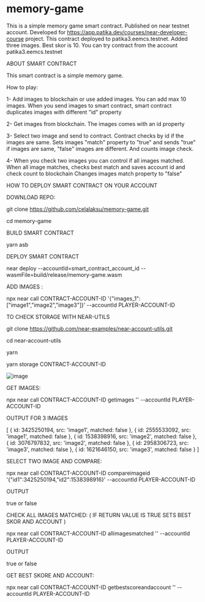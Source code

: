 # memory-game
This is a simple memory game smart contract. Published on near testnet account. Developed for https://app.patika.dev/courses/near-developer-course project.
This contract deployed to patika3.eemcs.testnet. Added three images. Best skor is 10. You can try contract from the account patika3.eemcs.testnet

ABOUT SMART CONTRACT 

This smart contract is a simple memory game.

How to play:

  1- Add images to blockchain or use added images. You can add max 10 images. 
    When you send images to smart contract, smart contract duplicates images with different "id" property

  2- Get images from blockchain. The images comes with an id property

  3- Select two image and send to contract. Contract checks by id if the images are same. Sets images "match" property to "true" and sends "true" if images are same,      "false" images are different. And counts image check.

  4- When you check two images you can control if all images matched. When all image matches, checks best match and saves account id and check count to blockchain
  Changes images match property to "false"

HOW TO DEPLOY SMART CONTRACT ON YOUR ACCOUNT

DOWNLOAD REPO:

git clone https://github.com/celalaksu/memory-game.git

cd memory-game
  
  BUILD SMART CONTRACT 

  yarn asb

DEPLOY SMART CONTRACT

near deploy --accountId=smart_contract_account_id --wasmFile=build/release/memory-game.wasm

ADD IMAGES :

npx near call CONTRACT-ACCOUNT-ID '{"images_1":["image1","image2","image3"]}' --accountId PLAYER-ACCOUNT-ID

TO CHECK STORAGE WITH NEAR-UTILS

git clone https://github.com/near-examples/near-account-utils.git

cd near-account-utils

yarn

yarn storage CONTRACT-ACCOUNT-ID

![image](https://user-images.githubusercontent.com/32665644/167229603-3bf4cc4a-1de7-4439-835a-0dc8d663daab.png)


GET IMAGES:

npx near call CONTRACT-ACCOUNT-ID getimages '' --accountId PLAYER-ACCOUNT-ID

OUTPUT FOR 3 IMAGES

[
  { id: 3425250194, src: 'image1', matched: false },
  { id: 2555533092, src: 'image1', matched: false },
  { id: 1538398916, src: 'image2', matched: false },
  { id: 3076797832, src: 'image2', matched: false },
  { id: 2958306723, src: 'image3', matched: false },
  { id: 1621646150, src: 'image3', matched: false }
]

SELECT TWO IMAGE AND COMPARE:

npx near call CONTRACT-ACCOUNT-ID compareimageid '{"id1":3425250194,"id2":1538398916}' --accountId PLAYER-ACCOUNT-ID

OUTPUT

true or false

CHECK ALL IMAGES MATCHED: ( IF RETURN VALUE IS TRUE SETS BEST SKOR AND ACCOUNT )

npx near call CONTRACT-ACCOUNT-ID allimagesmatched '' --accountId PLAYER-ACCOUNT-ID

OUTPUT 

true or false

GET BEST SKORE AND ACCOUNT:

npx near call CONTRACT-ACCOUNT-ID getbestscoreandaccount '' --accountId PLAYER-ACCOUNT-ID



  
